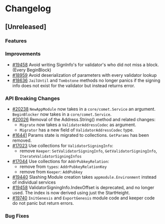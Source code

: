 <!--
Guiding Principles:
Changelogs are for humans, not machines.
There should be an entry for every single version.
The same types of changes should be grouped.
Versions and sections should be linkable.
The latest version comes first.
The release date of each version is displayed.
Mention whether you follow Semantic Versioning.
Usage:
Change log entries are to be added to the Unreleased section under the
appropriate stanza (see below). Each entry should ideally include a tag and
the Github issue reference in the following format:
* (<tag>) [#<issue-number>] Changelog message.
Types of changes (Stanzas):
"Features" for new features.
"Improvements" for changes in existing functionality.
"Deprecated" for soon-to-be removed features.
"Bug Fixes" for any bug fixes.
"API Breaking" for breaking exported APIs used by developers building on SDK.
Ref: https://keepachangelog.com/en/1.0.0/
-->

# Changelog

## [Unreleased]

### Features

### Improvements

* [#19458](https://github.com/T-ragon/cosmos-sdk/v3/pull/19458) Avoid writing SignInfo's for validator's who did not miss a block. (Every BeginBlock)
* [#18959](https://github.com/T-ragon/cosmos-sdk/v3/pull/18959) Avoid deserialization of parameters with every validator lookup
* [#18636](https://github.com/T-ragon/cosmos-sdk/v3/pull/18636) `JailUntil` and `Tombstone` methods no longer panics if the signing info does not exist for the validator but instead returns error.

### API Breaking Changes

* [#20238](https://github.com/T-ragon/cosmos-sdk/v3/pull/20238) `NewAppModule` now takes in a `core/comet.Service` an argument.  `BeginBlocker` now takes in a `core/comet.Service`.
* [#20026](https://github.com/T-ragon/cosmos-sdk/v3/pull/20026) Removal of the Address.String() method and related changes:
    * `Migrate` now takes a `ValidatorAddressCodec` as argument.
    * `Migrator` has a new field of `ValidatorAddressCodec` type.
* [#16441](https://github.com/T-ragon/cosmos-sdk/v3/pull/16441) Params state is migrated to collections. `GetParams` has been removed.
* [#17023](https://github.com/T-ragon/cosmos-sdk/v3/pull/17023) Use collections for `ValidatorSigningInfo`:
    * remove `Keeper`: `SetValidatorSigningInfo`, `GetValidatorSigningInfo`, `IterateValidatorSigningInfos`
* [#17044](https://github.com/T-ragon/cosmos-sdk/v3/pull/17044) Use collections for `AddrPubkeyRelation`:
    * remove from `types`: `AddrPubkeyRelationKey`
    * remove from `Keeper`: `AddPubkey`
* [#19440](https://github.com/T-ragon/cosmos-sdk/v3/pull/19440) Slashing Module creation takes `appmodule.Environment` instead of individual services
* [#19458](https://github.com/T-ragon/cosmos-sdk/v3/pull/19458) ValidatorSigningInfo.IndexOffset is deprecated, and no longer used. The index is now derived using just the StartHeight.
* [#19740](https://github.com/T-ragon/cosmos-sdk/v3/pull/19740) `InitGenesis` and `ExportGenesis` module code and keeper code do not panic but return errors.

### Bug Fixes
